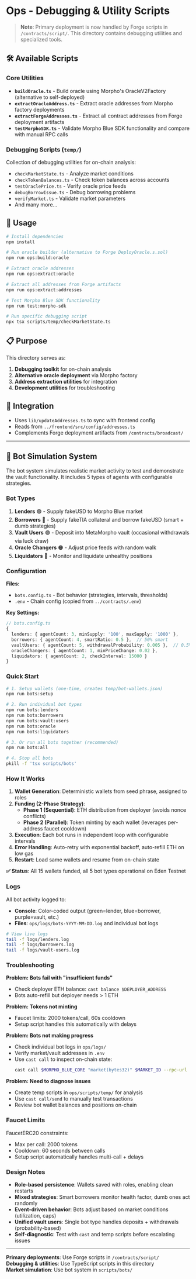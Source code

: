 # Ops - Debugging & Utility Scripts

> **Note**: Primary deployment is now handled by Forge scripts in `/contracts/script/`. This directory contains debugging utilities and specialized tools.

## 🛠️ Available Scripts

### Core Utilities
- **`buildOracle.ts`** - Build oracle using Morpho's OracleV2Factory (alternative to self-deployed)
- **`extractOracleAddress.ts`** - Extract oracle addresses from Morpho factory deployments
- **`extractForgeAddresses.ts`** - Extract all contract addresses from Forge deployment artifacts
- **`testMorphoSDK.ts`** - Validate Morpho Blue SDK functionality and compare with manual RPC calls

### Debugging Scripts (`temp/`)
Collection of debugging utilities for on-chain analysis:
- `checkMarketState.ts` - Analyze market conditions
- `checkTokenBalances.ts` - Check token balances across accounts
- `testOraclePrice.ts` - Verify oracle price feeds
- `debugBorrowIssue.ts` - Debug borrowing problems
- `verifyMarket.ts` - Validate market parameters
- And many more...

## 🚀 Usage

```bash
# Install dependencies
npm install

# Run oracle builder (alternative to Forge DeployOracle.s.sol)
npm run ops:build:oracle

# Extract oracle addresses
npm run ops:extract:oracle

# Extract all addresses from Forge artifacts
npm run ops:extract:addresses

# Test Morpho Blue SDK functionality
npm run test:morpho-sdk

# Run specific debugging script
npx tsx scripts/temp/checkMarketState.ts
```

## 📋 Purpose

This directory serves as:
1. **Debugging toolkit** for on-chain analysis
2. **Alternative oracle deployment** via Morpho factory
3. **Address extraction utilities** for integration
4. **Development utilities** for troubleshooting

## 🔗 Integration

- Uses `lib/updateAddresses.ts` to sync with frontend config
- Reads from `../frontend/src/config/addresses.ts`
- Complements Forge deployment artifacts from `/contracts/broadcast/`

---

## 🤖 Bot Simulation System

The bot system simulates realistic market activity to test and demonstrate the vault functionality. It includes 5 types of agents with configurable strategies.

### Bot Types

1. **Lenders** 🟢 - Supply fakeUSD to Morpho Blue market
2. **Borrowers** 🔵 - Supply fakeTIA collateral and borrow fakeUSD (smart + dumb strategies)
3. **Vault Users** 🟣 - Deposit into MetaMorpho vault (occasional withdrawals via luck draw)
4. **Oracle Changers** 🟠 - Adjust price feeds with random walk
5. **Liquidators** 🔴 - Monitor and liquidate unhealthy positions

### Configuration

**Files:**
- `bots.config.ts` - Bot behavior (strategies, intervals, thresholds)
- `.env` - Chain config (copied from `../contracts/.env`)

**Key Settings:**
```typescript
// bots.config.ts
{
  lenders: { agentCount: 3, minSupply: '100', maxSupply: '1000' },
  borrowers: { agentCount: 4, smartRatio: 0.5 },  // 50% smart
  vaultUsers: { agentCount: 5, withdrawalProbability: 0.005 },  // 0.5% chance
  oracleChangers: { agentCount: 1, minPriceChange: 0.02 },
  liquidators: { agentCount: 2, checkInterval: 15000 }
}
```

### Quick Start

```bash
# 1. Setup wallets (one-time, creates temp/bot-wallets.json)
npm run bots:setup

# 2. Run individual bot types
npm run bots:lenders
npm run bots:borrowers
npm run bots:vault:users
npm run bots:oracle
npm run bots:liquidators

# 3. Or run all bots together (recommended)
npm run bots:all

# 4. Stop all bots
pkill -f 'tsx scripts/bots'
```

### How It Works

1. **Wallet Generation**: Deterministic wallets from seed phrase, assigned to roles
2. **Funding (2-Phase Strategy)**:
   - **Phase 1 (Sequential)**: ETH distribution from deployer (avoids nonce conflicts)
   - **Phase 2 (Parallel)**: Token minting by each wallet (leverages per-address faucet cooldown)
3. **Execution**: Each bot runs in independent loop with configurable intervals
4. **Error Handling**: Auto-retry with exponential backoff, auto-refill ETH on low gas
5. **Restart**: Load same wallets and resume from on-chain state

**✅ Status**: All 15 wallets funded, all 5 bot types operational on Eden Testnet

### Logs

All bot activity logged to:
- **Console**: Color-coded output (green=lender, blue=borrower, purple=vault, etc.)
- **Files**: `ops/logs/bots-YYYY-MM-DD.log` and individual bot logs

```bash
# View live logs
tail -f logs/lenders.log
tail -f logs/borrowers.log
tail -f logs/vault-users.log
```

### Troubleshooting

**Problem: Bots fail with "insufficient funds"**
- Check deployer ETH balance: `cast balance $DEPLOYER_ADDRESS`
- Bots auto-refill but deployer needs > 1 ETH

**Problem: Tokens not minting**
- Faucet limits: 2000 tokens/call, 60s cooldown
- Setup script handles this automatically with delays

**Problem: Bots not making progress**
- Check individual bot logs in `ops/logs/`
- Verify market/vault addresses in `.env`
- Use `cast call` to inspect on-chain state:
  ```bash
  cast call $MORPHO_BLUE_CORE "market(bytes32)" $MARKET_ID --rpc-url eden
  ```

**Problem: Need to diagnose issues**
- Create temp scripts in `ops/scripts/temp/` for analysis
- Use `cast call/send` to manually test transactions
- Review bot wallet balances and positions on-chain

### Faucet Limits

FaucetERC20 constraints:
- Max per call: 2000 tokens
- Cooldown: 60 seconds between calls
- Setup script automatically handles multi-call + delays

### Design Notes

- **Role-based persistence**: Wallets saved with roles, enabling clean restarts
- **Mixed strategies**: Smart borrowers monitor health factor, dumb ones act randomly
- **Event-driven behavior**: Bots adjust based on market conditions (utilization, caps)
- **Unified vault users**: Single bot type handles deposits + withdrawals (probability-based)
- **Self-diagnostic**: Test with `cast` and temp scripts before escalating issues

---

**Primary deployments**: Use Forge scripts in `/contracts/script/`  
**Debugging & utilities**: Use TypeScript scripts in this directory  
**Market simulation**: Use bot system in `scripts/bots/`
